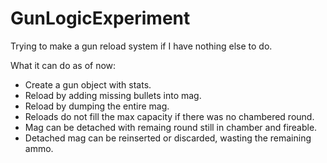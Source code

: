 # GunLogicExperiment
Trying to make a gun reload system if I have nothing else to do.

What it can do as of now:

- Create a gun object with stats.
- Reload by adding missing bullets into mag.
- Reload by dumping the entire mag.
- Reloads do not fill the max capacity if there was no chambered round.
- Mag can be detached with remaing round still in chamber and fireable.
- Detached mag can be reinserted or discarded, wasting the remaining ammo.
